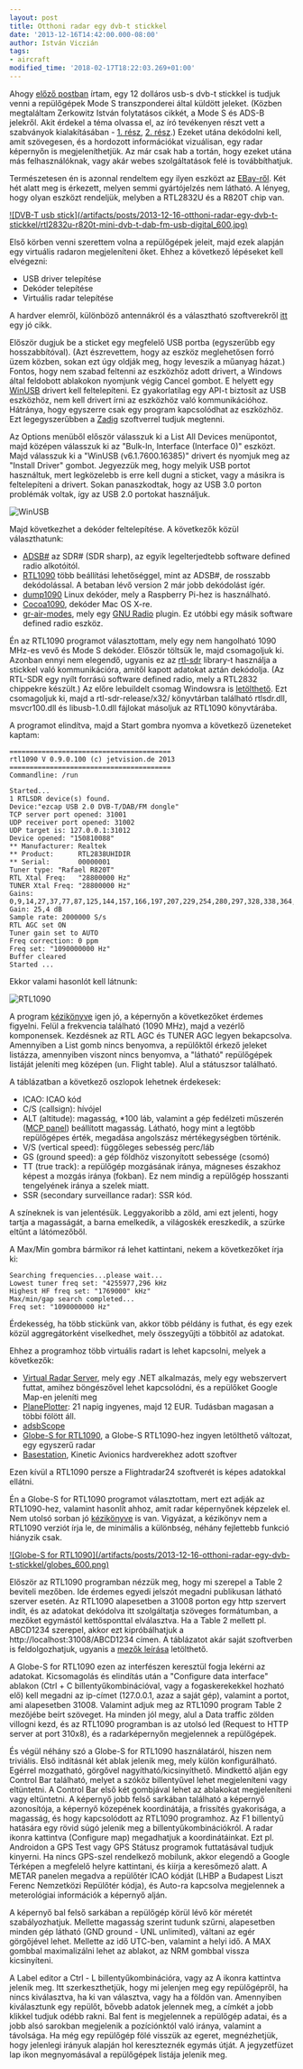 ```yaml
---
layout: post
title: Otthoni radar egy dvb-t stickkel
date: '2013-12-16T14:42:00.000-08:00'
author: István Viczián
tags:
- aircraft
modified_time: '2018-02-17T18:22:03.269+01:00'
---
```


Ahogy [előző
postban](/2013/10/27/hogy-mukodik-a-flightradar24.html)
írtam, egy 12 dolláros usb-s dvb-t stickkel is tudjuk venni a
repülőgépek Mode S transzponderei által küldött jeleket. (Közben
megtaláltam Zerkowitz István folytatásos cikkét, a Mode S és ADS-B
jelekről. Akit érdekel a téma olvassa el, az író tevékenyen részt vett a
szabványok kialakításában - [1.
rész](http://iho.hu/blogpost/jelek-a-magasbol-1-radarokrol-transzponderekrol-131105),
[2.
rész](http://iho.hu/blogpost/jelek-a-magasbol-2-transzponder-turbo-131106).)
Ezeket utána dekódolni kell, amit szövegesen, és a hordozott
információkat vizuálisan, egy radar képernyőn is megjeleníthetjük. Az
már csak hab a tortán, hogy ezeket utána más felhasználóknak, vagy akár
webes szolgáltatások felé is továbbíthatjuk.

Természetesen én is azonnal rendeltem egy ilyen eszközt az
[EBay-ről](http://www.ebay.com/itm/New-FM-DAB-USB-DVB-T-RTL2832U-R820T-with-MCX-connector-antenna-hot-sell-90x28x15-/150931597346?pt=US_Video_Capture_TV_Tuner_Cards&hash=item2324396822).
Két hét alatt meg is érkezett, melyen semmi gyártójelzés nem látható. A
lényeg, hogy olyan eszközt rendeljük, melyben a RTL2832U és a R820T chip
van.

<a href="/artifacts/posts/2013-12-16-otthoni-radar-egy-dvb-t-stickkel/rtl2832u-r820t-mini-dvb-t-dab-fm-usb-digital.jpg" data-lightbox="post-images">
![DVB-T usb stick](/artifacts/posts/2013-12-16-otthoni-radar-egy-dvb-t-stickkel/rtl2832u-r820t-mini-dvb-t-dab-fm-usb-digital_600.jpg)
</a>

Első körben venni szerettem volna a repülőgépek jeleit, majd ezek
alapján egy virtuális radaron megjeleníteni őket. Ehhez a következő
lépéseket kell elvégezni:

-   USB driver telepítése
-   Dekóder telepítése
-   Virtuális radar telepítése

A hardver elemről, különböző antennákról és a választható szoftverekről
[itt](http://www.rtl-sdr.com/adsb-aircraft-radar-with-rtl-sdr/) egy jó
cikk.

Először dugjuk be a sticket egy megfelelő USB portba (egyszerűbb egy
hosszabbítóval). (Azt észrevettem, hogy az eszköz meglehetősen forró
üzem közben, sokan ezt úgy oldják meg, hogy leveszik a műanyag házat.)
Fontos, hogy nem szabad feltenni az eszközhöz adott drivert, a Windows
által feldobott ablakokon nyomjunk végig Cancel gombot. E helyett egy
[WinUSB](http://en.wikipedia.org/wiki/WinUSB) drivert kell
feltelepíteni. Ez gyakorlatilag egy API-t biztosít az USB eszközhöz, nem
kell drivert írni az eszközhöz való kommunikációhoz. Hátránya, hogy
egyszerre csak egy program kapcsolódhat az eszközhöz. Ezt
legegyszerűbben a [Zadig](http://zadig.akeo.ie/) szoftverrel tudjuk
megtenni.

Az Options menüből először válasszuk ki a List All Devices menüpontot,
majd középen válasszuk ki az "Bulk-In, Interface (Interface 0)" eszközt.
Majd válasszuk ki a "WinUSB (v6.1.7600.16385)" drivert és nyomjuk meg az
"Install Driver" gombot. Jegyezzük meg, hogy melyik USB portot
használtuk, mert legközelebb is erre kell dugni a sticket, vagy a
másikra is feltelepíteni a drivert. Sokan panaszkodtak, hogy az USB 3.0
porton problémák voltak, így az USB 2.0 portokat használjuk.

![WinUSB](/artifacts/posts/2013-12-16-otthoni-radar-egy-dvb-t-stickkel/dvbt-stick-60_500.jpg)

Majd következhet a dekóder feltelepítése. A következők közül
választhatunk:

-   [ADSB\#](http://sdrsharp.com/index.php/a-simple-and-cheap-ads-b-receiver-using-rtl-sdr)
    az SDR\# (SDR sharp), az egyik legelterjedtebb software defined
    radio alkotóitól.
-   [RTL1090](http://rtl1090.com/) több beállítási lehetőséggel, mint az
    ADSB\#, de rosszabb dekódolással. A betaban lévő version 2 már jobb
    dekódolást ígér.
-   [dump1090](https://github.com/antirez/dump1090) Linux dekóder, mely
    a Raspberry Pi-hez is használható.
-   [Cocoa1090](http://www.blackcatsystems.com/software/cocoa1090.html),
    dekóder Mac OS X-re.
-   [gr-air-modes](https://www.cgran.org/wiki/gr-air-modes), mely egy
    [GNU Radio](http://www.gnuradio.org/) plugin. Ez utóbbi egy másik
    software defined radio eszköz.

Én az RTL1090 programot választottam, mely egy nem hangolható 1090
MHz-es vevő és Mode S dekóder. Először töltsük le, majd csomagoljuk ki.
Azonban ennyi nem elegendő, ugyanis ez az
[rtl-sdr](http://sdr.osmocom.org/trac/wiki/rtl-sdr) library-t használja
a stickkel való kommunikációra, amitől kapott adatokat aztán dekódolja.
(Az RTL-SDR egy nyílt forrású software defined radio, mely a RTL2832
chippekre készült.) Az előre lebuildelt csomag Windowsra is
[letölthető](http://sdr.osmocom.org/trac/attachment/wiki/rtl-sdr/RelWithDebInfo.zip).
Ezt csomagoljuk ki, majd a rtl-sdr-release/x32/ könyvtárban található
rtlsdr.dll, msvcr100.dll és libusb-1.0.dll fájlokat másoljuk az RTL1090
könyvtárába.

A programot elindítva, majd a Start gombra nyomva a következő üzeneteket
kaptam:

    ========================================
    rtl1090 V 0.9.0.100 (c) jetvision.de 2013
    ========================================
    Commandline: /run

    Started...
    1 RTLSDR device(s) found.
    Device:"ezcap USB 2.0 DVB-T/DAB/FM dongle"
    TCP server port opened: 31001
    UDP receiver port opened: 31002
    UDP target is: 127.0.0.1:31012
    Device opened: "150810088"
    ** Manufacturer: Realtek
    ** Product:      RTL2838UHIDIR
    ** Serial:       00000001
    Tuner type: "Rafael R820T"
    RTL Xtal Freq:   "28800000 Hz"
    TUNER Xtal Freq: "28800000 Hz"
    Gains: 0,9,14,27,37,77,87,125,144,157,166,197,207,229,254,280,297,328,338,364,372,386,402,421,434,439,445,480,496
    Gain: 25,4 dB
    Sample rate: 2000000 S/s
    RTL AGC set ON
    Tuner gain set to AUTO
    Freq correction: 0 ppm
    Freq set: "1090000000 Hz"
    Buffer cleared
    Started ...

Ekkor valami hasonlót kell látnunk:

![RTL1090](/artifacts/posts/2013-12-16-otthoni-radar-egy-dvb-t-stickkel/rtl1090.png)

A program
[kézikönyve](http://rtl1090.com/homepage/index.php?way=1&site=READOUT&DERNAME=Manual&dm=rtl1090&USER=rtl1090&goto=1&XURL=rtl1090&WB=1&EXTRAX=X&PIDX=102385)
igen jó, a képernyőn a következőket érdemes figyelni. Felül a frekvencia
található (1090 MHz), majd a vezérlő komponensek. Kezdésnek az RTL AGC
és TUNER AGC legyen bekapcsolva. Amennyiben a List gomb nincs benyomva,
a repülőktől érkező jeleket listázza, amennyiben viszont nincs benyomva,
a "látható" repülőgépek listáját jeleníti meg középen (un. Flight
table). Alul a státuszsor található.

A táblázatban a következő oszlopok lehetnek érdekesek:

-   ICAO: ICAO kód
-   C/S (callsign): hívójel
-   ALT (altitude): magasság, \*100 láb, valamint a gép fedélzeti
    műszerén ([MCP
    panel](http://en.wikipedia.org/wiki/Mode_control_panel))
    beállított magasság. Látható, hogy mint a legtöbb repülőgépes érték,
    megadása angolszász mértékegységben történik.
-   V/S (vertical speed): függőleges sebesség perc/láb
-   GS (ground speed): a gép földhöz viszonyított sebessége (csomó)
-   TT (true track): a repülőgép mozgásának iránya, mágneses északhoz
    képest a mozgás iránya (fokban). Ez nem mindig a repülőgép hosszanti
    tengelyének iránya a szelek miatt.
-   SSR (secondary surveillance radar): SSR kód.

A színeknek is van jelentésük. Leggyakoribb a zöld, ami ezt jelenti,
hogy tartja a magasságát, a barna emelkedik, a világoskék ereszkedik, a
szürke eltűnt a látómezőből.

A Max/Min gombra bármikor rá lehet kattintani, nekem a következőket írja
ki:

    Searching frequencies...please wait...
    Lowest tuner freq set: "4255977,296 kHz
    Highest HF freq set: "1769000" kHz"
    Max/min/gap search completed...
    Freq set: "1090000000 Hz"

Érdekesség, ha több stickünk van, akkor több példány is futhat, és egy
ezek közül aggregátorként viselkedhet, mely összegyűjti a többitől az
adatokat.

Ehhez a programhoz több virtuális radart is lehet kapcsolni, melyek a
következők:

-   [Virtual Radar Server](http://www.virtualradarserver.co.uk/), mely
    egy .NET alkalmazás, mely egy webszervert futtat, amihez böngészővel
    lehet kapcsolódni, és a repülőket Google Map-en jeleníti meg
-   [PlanePlotter](http://www.coaa.co.uk/planeplotter.htm): 21 napig
    ingyenes, majd 12 EUR. Tudásban magasan a többi fölött áll.
-   [adsbScope](http://www.sprut.de/electronic/pic/projekte/adsb/adsb_en.html)
-   [Globe-S for
    RTL1090](http://rtl1090.jetvision.de/homepage/index.php?way=1&site=READOUT&DERNAME=Globe-S%20RTL1090&dm=rtl1090&USER=rtl1090&goto=1&XURL=web99.de&WB=1&EXTRAX=X&PIDX=104245),
    a Globe-S RTL1090-hez ingyen letölthető változat, egy egyszerű radar
-   [Basestation](http://www.kinetic-avionics.com/basestationdownloads1.php#1),
    Kinetic Avionics hardverekhez adott szoftver

Ezen kívül a RTL1090 persze a Flightradar24 szoftverét is képes
adatokkal ellátni.

Én a Globe-S for RTL1090 programot választottam, mert ezt adják az
RTL1090-hez, valamint hasonlít ahhoz, amit radar képernyőnek képzelek
el. Nem utolsó sorban jó
[kézikönyve](http://jetvision.de/sbs/globesafe/globesafe.demo.manual.pdf)
is van. Vigyázat, a kézikönyv nem a RTL1090 verziót írja le, de
minimális a különbség, néhány fejlettebb funkció hiányzik csak.

<a href="/artifacts/posts/2013-12-16-otthoni-radar-egy-dvb-t-stickkel/globes.png" data-lightbox="post-images">
![Globe-S for RTL1090](/artifacts/posts/2013-12-16-otthoni-radar-egy-dvb-t-stickkel/globes_600.png)
</a>

Először az RTL1090 programban nézzük meg, hogy mi szerepel a Table 2
beviteli mezőben. Ide érdemes egyedi jelszót megadni publikusan látható
szerver esetén. Az RTL1090 alapesetben a 31008 porton egy http szervert
indít, és az adatokat dekódolva itt szolgáltatja szöveges formátumban, a
mezőket egymástól kettősponttal elválasztva. Ha a Table 2 mellett pl.
ABCD1234 szerepel, akkor ezt kipróbálhatjuk a
http://localhost:31008/ABCD1234 címen. A táblázatot akár saját
szoftverben is feldolgozhatjuk, ugyanis a [mezők
leírása](http://rtl1090.jetvision.de/homepage/index.php?way=1&site=READOUT&DERNAME=Srv%20Table%202%20%280-45%29&dm=rtl1090&USER=rtl1090&goto=1&XURL=rtl1090&WB=1&EXTRAX=X&PIDX=104415)
letölthető.

A Globe-S for RTL1090 ezen az interfészen keresztül fogja lekérni az
adatokat. Kicsomagolás és elindítás után a "Configure data interface"
ablakon (Ctrl + C billentyűkombinációval, vagy a fogaskerekekkel hozható
elő) kell megadni az ip-címet (127.0.0.1, azaz a saját gép), valamint a
portot, ami alapesetben 31008. Valamint adjuk meg az RTL1090 program
Table 2 mezőjébe beírt szöveget. Ha minden jól megy, alul a Data traffic
zölden villogni kezd, és az RTL1090 programban is az utolsó led (Request
to HTTP server at port 310x8), és a radarképernyőn megjelennek a
repülőgépek.

És végül néhány szó a Globe-S for RTL1090 használatáról, hiszen nem
triviális. Első indításnál két ablak jelenik meg, mely külön
konfigurálható. Egérrel mozgatható, görgővel nagyítható/kicsinyíthető.
Mindkettő alján egy Control Bar található, melyet a szóköz billentyűvel
lehet megjeleníteni vagy eltüntetni. A Control Bar első két gombjával
lehet az ablakokat megjeleníteni vagy eltüntetni. A képernyő jobb felső
sarkában található a képernyő azonosítója, a képernyő közepének
koordinátája, a frissítés gyakorisága, a magasság, és hogy kapcsolódott
az RTL1090 programhoz. Az F1 billentyű hatására egy rövid súgó jelenik
meg a billentyűkombinációkról. A radar ikonra kattintva (Configure map)
megadhatjuk a koordinátáinkat. Ezt pl. Androidon a GPS Test vagy GPS
Státusz programok futtatásával tudjuk kinyerni. Ha nincs GPS-szel
rendelkező mobilunk, akkor elegendő a Google Térképen a megfelelő helyre
kattintani, és kiírja a keresőmező alatt. A METAR panelen megadva a
repülőtér ICAO kódját (LHBP a Budapest Liszt Ferenc Nemzetközi Repülőtér
kódja), és Auto-ra kapcsolva megjelennek a meterológiai információk a
képernyő alján.

A képernyő bal felső sarkában a repülőgép körül lévő kör méretét
szabályozhatjuk. Mellette magasság szerint tudunk szűrni, alapesetben
minden gép látható (GND ground - UNL unlimited), váltani az egér
görgőjével lehet. Mellette az idő UTC-ben, valamint a helyi idő. A MAX
gombbal maximalizálni lehet az ablakot, az NRM gombbal vissza
kicsinyíteni.

A Label editor a Ctrl - L billentyűkombinációra, vagy az A ikonra
kattintva jelenik meg. Itt szerkeszthetjük, hogy mi jelenjen meg egy
repülőgépről, ha nincs kiválasztva, ha ki van választva, vagy ha a
földön van. Amennyiben kiválasztunk egy repülőt, bővebb adatok jelennek
meg, a címkét a jobb klikkel tudjuk odébb rakni. Bal fent is megjelennek
a repülőgép adatai, és a jobb alsó sarokban megjelenik a pozíciónktól
való iránya, valamint a távolsága. Ha még egy repülőgép fölé visszük az
egeret, megnézhetjük, hogy jelenlegi irányuk alapján hol kereszteznék
egymás útját. A jegyzetfüzet lap ikon megnyomásával a repülőgépek
listája jelenik meg.
